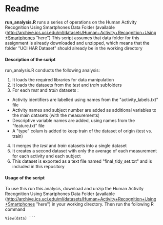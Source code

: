 Readme
======

**run_analysis.R** runs a series of operations on the Human Activity Recognition Using Smartphones Data Folder (available (http://archive.ics.uci.edu/ml/datasets/Human+Activity+Recognition+Using+Smartphones "here")
This script assumes that data folder for this assignment is already downloaded and unzipped, which means that the folder "UCI HAR Dataset" should already be in the working directory

#### Description of the script 
run_analysis.R conducts the following analysis:
1. It loads the required libraries for data manipulation
2. It loads the datasets from the *test* and *train* subfolders
3. For each *test* and *train* datasets :
- Activity identifiers are labelled using names from the "activity_labels.txt" file
- Activity names and subject number are added as additional variables to the main datasets (with the measurements)
- Descriptive variable names are added, using names from the "feature.txt" file
- A "type" colum is added to keep train of the dataset of origin (test vs. train)
4. It merges the *test* and *train* datasets into a single dataset
5. It creates a second dataset with only the average of each measurement for each activity and each subject
6. This dataset is exported as a text file named "final_tidy_set.txt" and is included in this repository

#### Usage of the script

To use this run this analysis, download and unzip the Human Activity Recognition Using Smartphones Data Folder (available (http://archive.ics.uci.edu/ml/datasets/Human+Activity+Recognition+Using+Smartphones "here") in your working directory.
Then run the following R command 

 ``` data <- read.table(file_path, header = TRUE) 
View(data) ```
